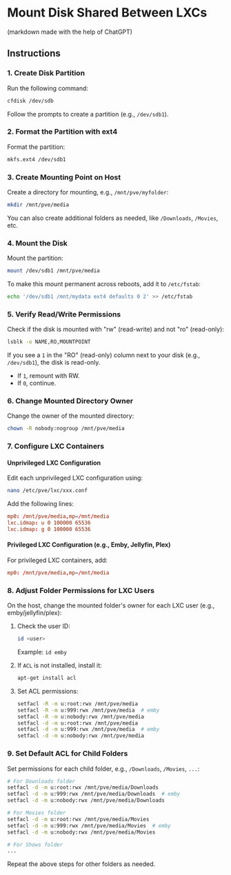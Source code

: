 
# Mount Disk Shared Between LXCs 
(markdown made with the help of ChatGPT)

## Instructions

### 1. Create Disk Partition
Run the following command:
```bash
cfdisk /dev/sdb
```
Follow the prompts to create a partition (e.g., `/dev/sdb1`).

### 2. Format the Partition with ext4
Format the partition:
```bash
mkfs.ext4 /dev/sdb1
```

### 3. Create Mounting Point on Host
Create a directory for mounting, e.g., `/mnt/pve/myfolder`:
```bash
mkdir /mnt/pve/media
```
You can also create additional folders as needed, like `/Downloads`, `/Movies`, etc.

### 4. Mount the Disk
Mount the partition:
```bash
mount /dev/sdb1 /mnt/pve/media
```
To make this mount permanent across reboots, add it to `/etc/fstab`:
```bash
echo '/dev/sdb1 /mnt/mydata ext4 defaults 0 2' >> /etc/fstab
```

### 5. Verify Read/Write Permissions
Check if the disk is mounted with "rw" (read-write) and not "ro" (read-only):
```bash
lsblk -o NAME,RO,MOUNTPOINT
```
If you see a `1` in the "RO" (read-only) column next to your disk (e.g., `/dev/sdb1`), the disk is read-only.

- If `1`, remount with RW.
- If `0`, continue.

### 6. Change Mounted Directory Owner
Change the owner of the mounted directory:
```bash
chown -R nobody:nogroup /mnt/pve/media
```

### 7. Configure LXC Containers

#### Unprivileged LXC Configuration
Edit each unprivileged LXC configuration using:
```bash
nano /etc/pve/lxc/xxx.conf
```
Add the following lines:
```conf
mp0: /mnt/pve/media,mp=/mnt/media
lxc.idmap: u 0 100000 65536
lxc.idmap: g 0 100000 65536
```

#### Privileged LXC Configuration (e.g., Emby, Jellyfin, Plex)
For privileged LXC containers, add:
```conf
mp0: /mnt/pve/media,mp=/mnt/media
```

### 8. Adjust Folder Permissions for LXC Users
On the host, change the mounted folder's owner for each LXC user (e.g., emby/jellyfin/plex):
1. Check the user ID:
   ```bash
   id <user>
   ```
   Example: `id emby`

2. If `ACL` is not installed, install it:
   ```bash
   apt-get install acl
   ```

3. Set ACL permissions:
   ```bash
   setfacl -R -m u:root:rwx /mnt/pve/media
   setfacl -R -m u:999:rwx /mnt/pve/media  # emby
   setfacl -R -m u:nobody:rwx /mnt/pve/media
   setfacl -d -m u:root:rwx /mnt/pve/media
   setfacl -d -m u:999:rwx /mnt/pve/media  # emby
   setfacl -d -m u:nobody:rwx /mnt/pve/media
   ```

### 9. Set Default ACL for Child Folders
Set permissions for each child folder, e.g., `/Downloads`, `/Movies`, `...`:
```bash
# For Downloads folder
setfacl -d -m u:root:rwx /mnt/pve/media/Downloads
setfacl -d -m u:999:rwx /mnt/pve/media/Downloads  # emby
setfacl -d -m u:nobody:rwx /mnt/pve/media/Downloads

# For Movies folder
setfacl -d -m u:root:rwx /mnt/pve/media/Movies
setfacl -d -m u:999:rwx /mnt/pve/media/Movies  # emby
setfacl -d -m u:nobody:rwx /mnt/pve/media/Movies

# For Shows folder
...
```

Repeat the above steps for other folders as needed.
